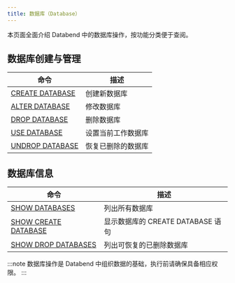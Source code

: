 ```yaml
---
title: 数据库（Database）
---
```


本页面全面介绍 Databend 中的数据库操作，按功能分类便于查阅。

## 数据库创建与管理

| 命令 | 描述 |
|---------|-------------|
| [CREATE DATABASE](ddl-create-database.md) | 创建新数据库 |
| [ALTER DATABASE](ddl-alter-database.md) | 修改数据库 |
| [DROP DATABASE](ddl-drop-database.md) | 删除数据库 |
| [USE DATABASE](ddl-use-database.md) | 设置当前工作数据库 |
| [UNDROP DATABASE](undrop-database.md) | 恢复已删除的数据库 |

## 数据库信息

| 命令 | 描述 |
|---------|-------------|
| [SHOW DATABASES](show-databases.md) | 列出所有数据库 |
| [SHOW CREATE DATABASE](show-create-database.md) | 显示数据库的 CREATE DATABASE 语句 |
| [SHOW DROP DATABASES](show-drop-databases.md) | 列出可恢复的已删除数据库 |

:::note
数据库操作是 Databend 中组织数据的基础，执行前请确保具备相应权限。
:::